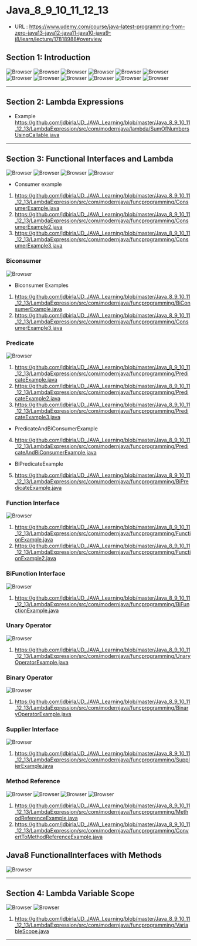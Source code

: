 # Java_8_9_10_11_12_13
- URL : https://www.udemy.com/course/java-latest-programming-from-zero-java13-java12-java11-java10-java9-j8/learn/lecture/17818988#overview

## Section 1: Introduction

![Browser](Images/Screenshot_01.png)
![Browser](Images/Screenshot_02.png)
![Browser](Images/Screenshot_03.png)
![Browser](Images/Screenshot_04.png)
![Browser](Images/Screenshot_05.png)
![Browser](Images/Screenshot_06.png)
![Browser](Images/Screenshot_07.png)
![Browser](Images/Screenshot_08.png)
![Browser](Images/Screenshot_09.png)
![Browser](Images/Screenshot_10.png)
![Browser](Images/Screenshot_11.png)
![Browser](Images/Screenshot_12.png)

---

## Section 2: Lambda Expressions


* Example 
https://github.com/jdbirla/JD_JAVA_Learning/blob/master/Java_8_9_10_11_12_13/LambdaExpression/src/com/modernjava/lambda/SumOfNumbersUsingCallable.java

---
## Section 3: Functional Interfaces and Lambda

![Browser](Images/Screenshot_13.png)
![Browser](Images/Screenshot_14.png)
![Browser](Images/Screenshot_15.png)
![Browser](Images/Screenshot_16.png)

* Consumer example 
1. https://github.com/jdbirla/JD_JAVA_Learning/blob/master/Java_8_9_10_11_12_13/LambdaExpression/src/com/modernjava/funcprogramming/ConsumerExample.java
2. https://github.com/jdbirla/JD_JAVA_Learning/blob/master/Java_8_9_10_11_12_13/LambdaExpression/src/com/modernjava/funcprogramming/ConsumerExample2.java
3. https://github.com/jdbirla/JD_JAVA_Learning/blob/master/Java_8_9_10_11_12_13/LambdaExpression/src/com/modernjava/funcprogramming/ConsumerExample3.java

### Biconsumer 
![Browser](Images/Screenshot_17.png)

* Biconsumer Examples
1. https://github.com/jdbirla/JD_JAVA_Learning/blob/master/Java_8_9_10_11_12_13/LambdaExpression/src/com/modernjava/funcprogramming/BiConsumerExample.java
2. https://github.com/jdbirla/JD_JAVA_Learning/blob/master/Java_8_9_10_11_12_13/LambdaExpression/src/com/modernjava/funcprogramming/ConsumerExample3.java

### Predicate         
 
![Browser](Images/Screenshot_18.png)

1. https://github.com/jdbirla/JD_JAVA_Learning/blob/master/Java_8_9_10_11_12_13/LambdaExpression/src/com/modernjava/funcprogramming/PredicateExample.java
2. https://github.com/jdbirla/JD_JAVA_Learning/blob/master/Java_8_9_10_11_12_13/LambdaExpression/src/com/modernjava/funcprogramming/PredicateExample2.java
3. https://github.com/jdbirla/JD_JAVA_Learning/blob/master/Java_8_9_10_11_12_13/LambdaExpression/src/com/modernjava/funcprogramming/PredicateExample3.java
* PredicateAndBiConsumerExample
4. https://github.com/jdbirla/JD_JAVA_Learning/blob/master/Java_8_9_10_11_12_13/LambdaExpression/src/com/modernjava/funcprogramming/PredicateAndBiConsumerExample.java
* BiPredicateExample
5. https://github.com/jdbirla/JD_JAVA_Learning/blob/master/Java_8_9_10_11_12_13/LambdaExpression/src/com/modernjava/funcprogramming/BiPredicateExample.java

### Function Interface

![Browser](Images/Screenshot_19.png)

1. https://github.com/jdbirla/JD_JAVA_Learning/blob/master/Java_8_9_10_11_12_13/LambdaExpression/src/com/modernjava/funcprogramming/FunctionExample.java
2. https://github.com/jdbirla/JD_JAVA_Learning/blob/master/Java_8_9_10_11_12_13/LambdaExpression/src/com/modernjava/funcprogramming/FunctionExample2.java

### BiFunction Interface
![Browser](Images/Screenshot_20.png)

1. https://github.com/jdbirla/JD_JAVA_Learning/blob/master/Java_8_9_10_11_12_13/LambdaExpression/src/com/modernjava/funcprogramming/BiFunctionExample.java

### Unary Operator

![Browser](Images/Screenshot_21.png)

1. https://github.com/jdbirla/JD_JAVA_Learning/blob/master/Java_8_9_10_11_12_13/LambdaExpression/src/com/modernjava/funcprogramming/UnaryOperatorExample.java

### Binary Operator
![Browser](Images/Screenshot_22.png)

1. https://github.com/jdbirla/JD_JAVA_Learning/blob/master/Java_8_9_10_11_12_13/LambdaExpression/src/com/modernjava/funcprogramming/BinaryOperatorExample.java

### Supplier Interface
![Browser](Images/Screenshot_23.png)

1. https://github.com/jdbirla/JD_JAVA_Learning/blob/master/Java_8_9_10_11_12_13/LambdaExpression/src/com/modernjava/funcprogramming/SupplierExample.java

### Method Reference
![Browser](Images/Screenshot_24.png)
![Browser](Images/Screenshot_25.png)
![Browser](Images/Screenshot_26.png)
![Browser](Images/Screenshot_27.png)

1. https://github.com/jdbirla/JD_JAVA_Learning/blob/master/Java_8_9_10_11_12_13/LambdaExpression/src/com/modernjava/funcprogramming/MethodReferenceExample.java
2. https://github.com/jdbirla/JD_JAVA_Learning/blob/master/Java_8_9_10_11_12_13/LambdaExpression/src/com/modernjava/funcprogramming/ConvertToMethodReferenceExample.java

## Java8 FunctionalInterfaces with Methods

![Browser](Images/Java8FunctionalInterfaces_withMethods.png)

---
## Section 4: Lambda Variable Scope

![Browser](Images/Screenshot_28.png)
![Browser](Images/Screenshot_29.png)

1. https://github.com/jdbirla/JD_JAVA_Learning/blob/master/Java_8_9_10_11_12_13/LambdaExpression/src/com/modernjava/funcprogramming/VariableScope.java

---


